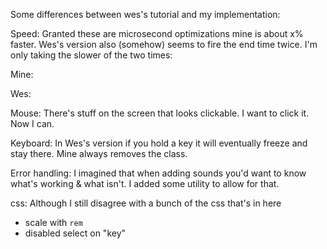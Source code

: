 Some differences between wes's tutorial and my implementation:

Speed:
Granted these are microsecond optimizations mine is about x% faster. Wes's version also (somehow) seems to fire the end time twice. I'm only taking the slower of the two times:

Mine:

Wes:


Mouse:
There's stuff on the screen that looks clickable. I want to click it. Now I can.

Keyboard:
In Wes's version if you hold a key it will eventually freeze and stay there. Mine always removes the class.

Error handling:
I imagined that when adding sounds you'd want to know what's working & what isn't. I added some utility to allow for that.

css:
Although I still disagree with a bunch of the css that's in here
- scale with `rem`
- disabled select on "key"
